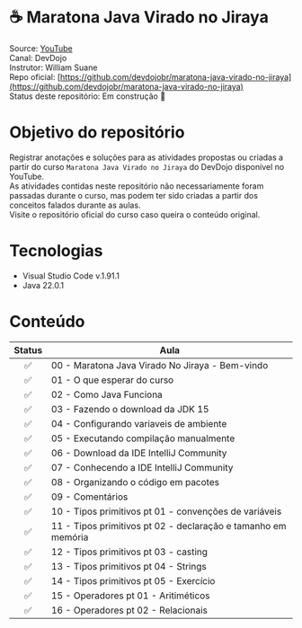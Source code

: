 <h1>☕ Maratona Java Virado no Jiraya</h1>

Source: [YouTube](https://bit.ly/46wWaFr) <br />
Canal: DevDojo <br />
Instrutor: William Suane <br />
Repo oficial: [https://github.com/devdojobr/maratona-java-virado-no-jiraya](https://github.com/devdojobr/maratona-java-virado-no-jiraya) <br />
Status deste repositório: Em construção 🚧


# Objetivo do repositório
Registrar anotações e soluções para as atividades propostas ou criadas a partir do curso `Maratona Java Virado no Jiraya` do DevDojo disponível no YouTube. <br />
As atividades contidas neste repositório não necessariamente foram passadas durante o curso, mas podem ter sido criadas a partir dos conceitos falados durante as aulas. <br />
Visite o repositório oficial do curso caso queira o conteúdo original.

# Tecnologias
* Visual Studio Code v.1.91.1
* Java 22.0.1

# Conteúdo

| Status | Aula                                                        |
|:--:    |--                                                           |
|✅      |00 - Maratona Java Virado No Jiraya - Bem-vindo              |
|✅      |01 - O que esperar do curso                                  |
|✅      |02 - Como Java Funciona                                      |
|✅      |03 - Fazendo o download da JDK 15                            |
|✅      |04 - Configurando variaveis de ambiente                      |
|✅      |05 - Executando compilação manualmente                       |
|✅      |06 - Download da IDE IntelliJ Community                      |
|✅      |07 - Conhecendo a IDE IntelliJ Community                     |
|✅      |08 - Organizando o código em pacotes                         |
|✅      |09 - Comentários                                             |
|✅      |10 - Tipos primitivos pt 01 - convenções de variáveis        |
|✅      |11 - Tipos primitivos pt 02 - declaração e tamanho em memória|
|✅      |12 - Tipos primitivos pt 03 - casting                        |
|✅      |13 - Tipos primitivos pt 04 - Strings                        |
|✅      |14 - Tipos primitivos pt 05 - Exercício                      |
|✅      |15 - Operadores pt 01 - Aritiméticos                         |
|✅      |16 - Operadores pt 02 - Relacionais                          |




